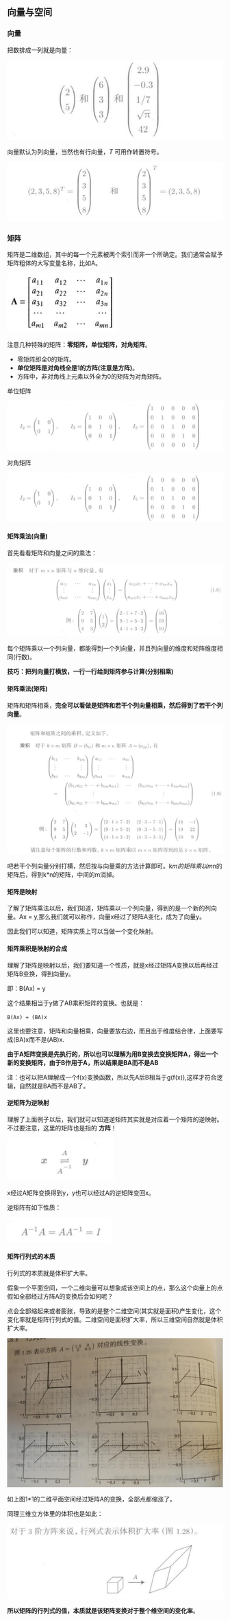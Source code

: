 ## 向量与空间

### 向量
把数排成一列就是向量：

![](image/vec0.jpg)

向量默认为列向量，当然也有行向量，*T* 可用作转置符号。

![](image/vec1.jpg)

### 矩阵

矩阵是二维数组，其中的每一个元素被两个索引而非一个所确定。我们通常会赋予矩阵粗体的大写变量名称，比如A。

![](image/vec2.jpg)

注意几种特殊的矩阵：**零矩阵，单位矩阵，对角矩阵**。

 - 零矩阵即全0的矩阵。
 - **单位矩阵是对角线全是1的方阵(注意是方阵)**。
 - 方阵中，非对角线上元素以外全为0的矩阵为对角矩阵。

单位矩阵

![](image/vec5.jpg)

对角矩阵

![](image/vec5.jpg)



#### 矩阵乘法(向量)
首先看看矩阵和向量之间的乘法：

![](image/vec3.jpg)

每个矩阵乘以一个列向量，都能得到一个列向量，并且列向量的维度和矩阵维度相同(行数)。

**技巧：把列向量打横放，一行一行给到矩阵参与计算(分别相乘)**

#### 矩阵乘法(矩阵)

矩阵和矩阵相乘，**完全可以看做是矩阵和若干个列向量相乘，然后得到了若干个列向量**。

![](image/vec4.jpg)

吧若干个列向量分别打横，然后按与向量乘的方法计算即可。k*m的矩阵乘以m*n的矩阵后，得到k*n的矩阵，中间的m消掉。

#### 矩阵是映射
了解了矩阵乘法以后，我们知道，矩阵乘以一个列向量，得到的是一个新的列向量。Ax = y,那么我们就可以称作，向量x经过了矩阵A变化，成为了向量y。

因此我们可以知道，矩阵实质上可以当做一个变化映射。

#### 矩阵乘积是映射的合成

理解了矩阵是映射以后，我们要知道一个性质，就是x经过矩阵A变换以后再经过矩阵B变换，得到向量y。

即：B(Ax) = y

这个结果相当于y做了AB乘积矩阵的变换。也就是：

`B(Ax) = (BA)x`

这里也要注意，矩阵和向量相乘，向量要放右边，而且出于维度结合律，上面要写成(BA)x而不是(AB)x.

**由于A矩阵变换是先执行的，所以也可以理解为用B变换去变换矩阵A，得出一个新的变换矩阵，由于B作用于A，所以结果是BA而不是AB**

注：也可以把A理解成一个f(x)变换函数，所以先A后B相当于g(f(x)),这样才符合逻辑，自然就是BA而不是AB了。

#### 逆矩阵为逆映射
理解了上面例子以后，我们就可以知道逆矩阵其实就是对应着一个矩阵的逆映射。不过要注意，这里的矩阵也是指的 **方阵**！

![](image/vec7.jpg)

x经过A矩阵变换得到y，y也可以经过A的逆矩阵变回x。

逆矩阵有如下性质：

![](image/vec8.jpg)

#### 矩阵行列式的本质
行列式的本质就是体积扩大率。

假象一个平面空间，一个二维向量可以想象成该空间上的点，那么这个向量上的点假如全部经过方阵A的变换后会如何呢？

点会全部缩起来或者膨胀，导致的是整个二维空间(其实就是面积)产生变化，这个变化率就是矩阵行列式的值。二维空间是面积扩大率，所以三维空间自然就是体积扩大率。

![](image/vec9.jpg)

如上图1*1的二维平面空间经过矩阵A的变换，全部点都缩涨了。

同理三维立方体里的体积也是如此：

![](image/vec10.jpg)

**所以矩阵的行列式的值，本质就是该矩阵变换对于整个维空间的变化率**。
